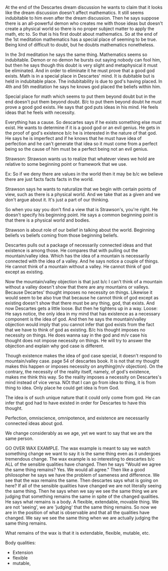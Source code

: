 


At the end of the Descartes dream discussion he wants to claim that it looks like the dream discussion doesn't affect mathematics.  It still seems indubitable to him even after the dream discussion.  Then he says suppose there is an all-powerful demon who creates me with those ideas but doesn't create a physical world so there is no proper subject matter to apply the math, etc to.  So that is his first doubt about mathematics.  So at the end of the 1st meditation mathematics has a special place of seeming to be true.  Being kind of difficult to doubt, but he doubts mathematics nonetheless.

In the 3rd meditation he says the same thing.  Mathematics seems so indubitable.  Demon or no demon he bursts out saying nobody can fool him, but then he says though this doubt is very slight and metaphysical it must be eliminated.  And in order to eliminate it he must prove that a good god exists.  Math is in a special place in Descartes' mind.  It is dubitable but is held in indubitable place.  The indubitability is due to god's having placed.  In 4th and 5th meditation he says he knows god placed the beliefs within him.

Special place for math which seems to put them beyond doubt but in the end doesn't put them beyond doubt.  B/c to put them beyond doubt he must prove a good god exists.  He says that god puts ideas in his mind.  He feels ideas that he feels with necessity.



Everything has a cause.  So descartes says if he exists something else must exist.  He wants to determine if it is a good god or an evil genius.  He gets in the proof of god's existence b/c he is interested in the nature of that god.  He says he is imperfect and if he knows that he must have idea of perfection and he can't generate that idea so it must come from a perfect being so the cause of him must be a perfect being not an evil genius.




Strawson:
Strawson wants us to realize that whatever views we hold are relative to some beginning point or framework that we use.

Ex:  So if we deny there are values in the world then it may be b/c we believe there are just facts facts facts in the world.

Strawson says he wants to naturalize that we begin with certain points of view, such as there is a physical world.  And we take that as a given and we don't argue about it.  It's just a part of our thinking.

So when you say you don't find a view that is Strawson's, you're right. He doesn't specify his beginning point.  He says a common beginning point is that there is a physical world and bodies.


Strawson is about role of our belief in talking about the world.  Beginning beliefs vs beliefs coming from those beginning beliefs.




Descartes pulls out a package of necessarily connected ideas and that existence is among those.  He compares that with pulling out the mountain/valley idea.  Which has the idea of a mountain is necessarily connected with the idea of a valley.  And he says notice a couple of things.  He cannot think of a mountain without a valley.  He cannot think of god except as existing.

Now the mountain/valley objection is that just b/c I can't think of a mountain without a valley doesn't show that there are any mountains or valleys.  Because Decartes' thought imposes no necessity on things.  Likewise it would seem to be also true that because he cannot think of god except as existing doesn't show that there must be any thing, god, that exists.
And now Descartes gets a little loose.  But then he tightens up in a way. Loose:  He says notice, the only idea in my mind that has existence as a necessary component is the idea of god.  And then he says the mountain/valley objection would imply that you cannot infer that god exists from the fact that we have to think of god as existing.  B/c his thought imposes no necessity on things.
He does wanna say in the god and m/v case his thought does not impose necessity on things.  He will try to answer the objection and explain why god case is different.

Though existence makes the idea of god case special, it doesn't respond to mountain/valley case.  page 54 of descartes book.
It is not that my thought makes this happen or imposes necessity on anything(m/v objection).  On the contrary, the necessity of the reality itself, namely, of god's existence, makes me think this way.  So the reality imposes a necessity on Descartes's mind instead of vice versa.  NOt that I can go from idea to thing, it is from thing to idea.  Only place he could get idea is from God.


The idea is of such unique nature that it could only come from god.  He can infer that god had to have existed in order for Descartes to have this thought.

Perfection, omniscience, omnipotence, and existence are necessarily connected ideas about god.






We change considerably as we age, yet we want to say that we are the same person.

GO OVER WAX EXAMPLE.
The wax example is meant to say we watch something change we want to say it is the same thing even as it undergoes tremendous change.  The wax example is so interesting to descartes b/c ALL of the sensible qualities have changed.  Then he says "Would we agree the same thing remains?  Yes.  We would all agree."  Then like a good philosopher he says we have the problem of sameness and difference.  We see that the wax remains the same.  Then descartes says what is going on here?  If all of the sensible qualities have changed we are not literally seeing the same thing.  Then he says when we say we see the same thing we are judging that something remains the same in spite of the changed qualities.  He says what remains is a body.  A flexible, extendable, movable thing.  We are not 'seeing', we are 'judging' that the same thing remains.
So now we are in the position of what is observable and that all the qualities have changed.  We say we see the same thing when we are actually judging the same thing remains.

What remains of the wax is that it is extendable, flexible, mutable, etc.


Body qualities:
- Extension
- flexible
- mutable,


